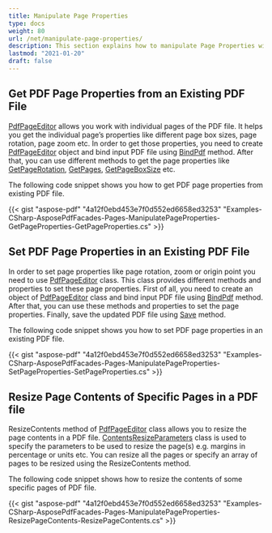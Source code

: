 ```yaml
---
title: Manipulate Page Properties
type: docs
weight: 80
url: /net/manipulate-page-properties/
description: This section explains how to manipulate Page Properties with Aspose.PDF Facades using PdfPageEditor Class.
lastmod: "2021-01-20"
draft: false
---
```


## Get PDF Page Properties from an Existing PDF File

[PdfPageEditor](https://apireference.aspose.com/pdf/net/aspose.pdf.facades/pdfpageeditor) allows you work with individual pages of the PDF file. It helps you get the individual page’s properties like different page box sizes, page rotation, page zoom etc. In order to get those properties, you need to create [PdfPageEditor](https://apireference.aspose.com/pdf/net/aspose.pdf.facades/pdfpageeditor) object and bind input PDF file using [BindPdf](https://apireference.aspose.com/pdf/net/aspose.pdf.facades.facade/bindpdf/methods/3) method. After that, you can use different methods to get the page properties like [GetPageRotation](https://apireference.aspose.com/pdf/net/aspose.pdf.facades/pdfpageeditor/methods/getpagerotation), [GetPages](https://apireference.aspose.com/pdf/net/aspose.pdf.facades/pdfpageeditor/methods/getpages), [GetPageBoxSize](https://apireference.aspose.com/pdf/net/aspose.pdf.facades/pdfpageeditor/methods/getpageboxsize) etc.

The following code snippet shows you how to get PDF page properties from existing PDF file.



{{< gist "aspose-pdf" "4a12f0ebd453e7f0d552ed6658ed3253" "Examples-CSharp-AsposePdfFacades-Pages-ManipulatePageProperties-GetPageProperties-GetPageProperties.cs" >}}

## Set PDF Page Properties in an Existing PDF File

In order to set page properties like page rotation, zoom or origin point you need to use [PdfPageEditor](https://apireference.aspose.com/pdf/net/aspose.pdf.facades/pdfpageeditor) class. This class provides different methods and properties to set these page properties. First of all, you need to create an object of [PdfPageEditor](https://apireference.aspose.com/pdf/net/aspose.pdf.facades/pdfpageeditor) class and bind input PDF file using [BindPdf](https://apireference.aspose.com/pdf/net/aspose.pdf.facades.facade/bindpdf/methods/3) method. After that, you can use these methods and properties to set the page properties. Finally, save the updated PDF file using [Save](https://apireference.aspose.com/pdf/net/aspose.pdf/document/methods/save) method.

The following code snippet shows you how to set PDF page properties in an existing PDF file.



{{< gist "aspose-pdf" "4a12f0ebd453e7f0d552ed6658ed3253" "Examples-CSharp-AsposePdfFacades-Pages-ManipulatePageProperties-SetPageProperties-SetPageProperties.cs" >}}

## Resize Page Contents of Specific Pages in a PDF file

ResizeContents method of [PdfPageEditor](https://apireference.aspose.com/pdf/net/aspose.pdf.facades/pdfpageeditor) class allows you to resize the page contents in a PDF file. [ContentsResizeParameters](https://apireference.aspose.com/pdf/net/aspose.pdf.facades.pdffileeditor/contentsresizeparameters) class is used to specify the parameters to be used to resize the page(s) e.g. margins in percentage or units etc. You can resize all the pages or specify an array of pages to be resized using the ResizeContents method.

The following code snippet shows how to resize the contents of some specific pages of PDF file.



{{< gist "aspose-pdf" "4a12f0ebd453e7f0d552ed6658ed3253" "Examples-CSharp-AsposePdfFacades-Pages-ManipulatePageProperties-ResizePageContents-ResizePageContents.cs" >}}
